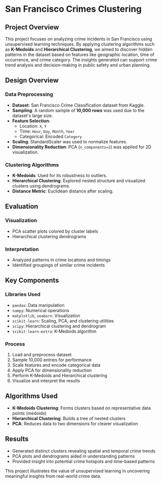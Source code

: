 # San Francisco Crimes Clustering

## Project Overview

This project focuses on analyzing crime incidents in San Francisco using unsupervised learning techniques. By applying clustering algorithms such as **K-Medoids** and **Hierarchical Clustering**, we aimed to discover hidden patterns in the dataset based on features like geographic location, time of occurrence, and crime category. The insights generated can support crime trend analysis and decision-making in public safety and urban planning.

## Design Overview

### Data Preprocessing
- **Dataset**: San Francisco Crime Classification dataset from Kaggle.
- **Sampling**: A random sample of **10,000 rows** was used due to the dataset's large size.
- **Feature Selection**:
  - Location: `X`, `Y`
  - Time: `Hour`, `Day`, `Month`, `Year`
  - Categorical: Encoded `Category`
- **Scaling**: StandardScaler was used to normalize features.
- **Dimensionality Reduction**: PCA (`n_components=2`) was applied for 2D visualization.

### Clustering Algorithms
- **K-Medoids**: Used for its robustness to outliers.
- **Hierarchical Clustering**: Explored nested structure and visualized clusters using dendrograms.
- **Distance Metric**: Euclidean distance after scaling.

## Evaluation

### Visualization
- PCA scatter plots colored by cluster labels
- Hierarchical clustering dendrograms

### Interpretation
- Analyzed patterns in crime locations and timings
- Identified groupings of similar crime incidents

## Key Components

### Libraries Used
- `pandas`: Data manipulation
- `numpy`: Numerical operations
- `matplotlib`, `seaborn`: Visualization
- `scikit-learn`: Scaling, PCA, and clustering utilities
- `scipy`: Hierarchical clustering and dendrogram
- `scikit-learn-extra`: K-Medoids algorithm

### Process
1. Load and preprocess dataset
2. Sample 10,000 entries for performance
3. Scale features and encode categorical data
4. Apply PCA for dimensionality reduction
5. Perform K-Medoids and Hierarchical clustering
6. Visualize and interpret the results

## Algorithms Used
- **K-Medoids Clustering**: Forms clusters based on representative data points (medoids)
- **Hierarchical Clustering**: Builds a tree of nested clusters
- **PCA**: Reduces data to two dimensions for clearer visualization

## Results
- Generated distinct clusters revealing spatial and temporal crime trends
- PCA plots and dendrograms aided in understanding patterns
- Provided insight into potential crime hotspots and time-based patterns

This project illustrates the value of unsupervised learning in uncovering meaningful insights from real-world crime data.
